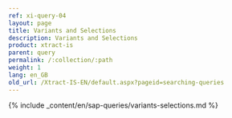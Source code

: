 ```yaml
---
ref: xi-query-04
layout: page
title: Variants and Selections
description: Variants and Selections
product: xtract-is
parent: query
permalink: /:collection/:path
weight: 1
lang: en_GB
old_url: /Xtract-IS-EN/default.aspx?pageid=searching-queries
---
```

{% include _content/en/sap-queries/variants-selections.md %}
